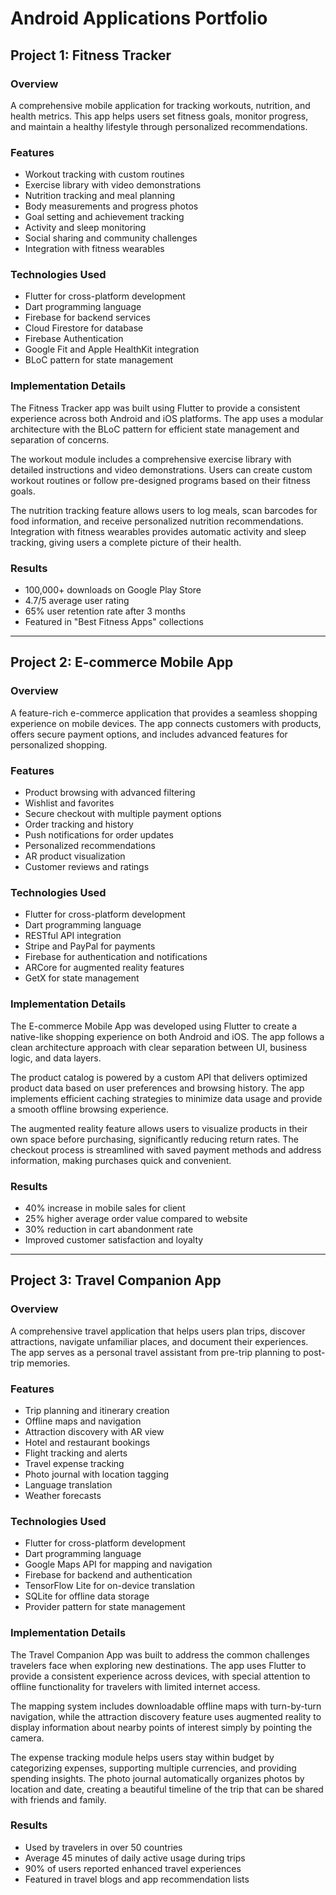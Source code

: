 # Android Applications Portfolio

## Project 1: Fitness Tracker

### Overview
A comprehensive mobile application for tracking workouts, nutrition, and health metrics. This app helps users set fitness goals, monitor progress, and maintain a healthy lifestyle through personalized recommendations.

### Features
- Workout tracking with custom routines
- Exercise library with video demonstrations
- Nutrition tracking and meal planning
- Body measurements and progress photos
- Goal setting and achievement tracking
- Activity and sleep monitoring
- Social sharing and community challenges
- Integration with fitness wearables

### Technologies Used
- Flutter for cross-platform development
- Dart programming language
- Firebase for backend services
- Cloud Firestore for database
- Firebase Authentication
- Google Fit and Apple HealthKit integration
- BLoC pattern for state management

### Implementation Details
The Fitness Tracker app was built using Flutter to provide a consistent experience across both Android and iOS platforms. The app uses a modular architecture with the BLoC pattern for efficient state management and separation of concerns.

The workout module includes a comprehensive exercise library with detailed instructions and video demonstrations. Users can create custom workout routines or follow pre-designed programs based on their fitness goals.

The nutrition tracking feature allows users to log meals, scan barcodes for food information, and receive personalized nutrition recommendations. Integration with fitness wearables provides automatic activity and sleep tracking, giving users a complete picture of their health.

### Results
- 100,000+ downloads on Google Play Store
- 4.7/5 average user rating
- 65% user retention rate after 3 months
- Featured in "Best Fitness Apps" collections

---

## Project 2: E-commerce Mobile App

### Overview
A feature-rich e-commerce application that provides a seamless shopping experience on mobile devices. The app connects customers with products, offers secure payment options, and includes advanced features for personalized shopping.

### Features
- Product browsing with advanced filtering
- Wishlist and favorites
- Secure checkout with multiple payment options
- Order tracking and history
- Push notifications for order updates
- Personalized recommendations
- AR product visualization
- Customer reviews and ratings

### Technologies Used
- Flutter for cross-platform development
- Dart programming language
- RESTful API integration
- Stripe and PayPal for payments
- Firebase for authentication and notifications
- ARCore for augmented reality features
- GetX for state management

### Implementation Details
The E-commerce Mobile App was developed using Flutter to create a native-like shopping experience on both Android and iOS. The app follows a clean architecture approach with clear separation between UI, business logic, and data layers.

The product catalog is powered by a custom API that delivers optimized product data based on user preferences and browsing history. The app implements efficient caching strategies to minimize data usage and provide a smooth offline browsing experience.

The augmented reality feature allows users to visualize products in their own space before purchasing, significantly reducing return rates. The checkout process is streamlined with saved payment methods and address information, making purchases quick and convenient.

### Results
- 40% increase in mobile sales for client
- 25% higher average order value compared to website
- 30% reduction in cart abandonment rate
- Improved customer satisfaction and loyalty

---

## Project 3: Travel Companion App

### Overview
A comprehensive travel application that helps users plan trips, discover attractions, navigate unfamiliar places, and document their experiences. The app serves as a personal travel assistant from pre-trip planning to post-trip memories.

### Features
- Trip planning and itinerary creation
- Offline maps and navigation
- Attraction discovery with AR view
- Hotel and restaurant bookings
- Flight tracking and alerts
- Travel expense tracking
- Photo journal with location tagging
- Language translation
- Weather forecasts

### Technologies Used
- Flutter for cross-platform development
- Dart programming language
- Google Maps API for mapping and navigation
- Firebase for backend and authentication
- TensorFlow Lite for on-device translation
- SQLite for offline data storage
- Provider pattern for state management

### Implementation Details
The Travel Companion App was built to address the common challenges travelers face when exploring new destinations. The app uses Flutter to provide a consistent experience across devices, with special attention to offline functionality for travelers with limited internet access.

The mapping system includes downloadable offline maps with turn-by-turn navigation, while the attraction discovery feature uses augmented reality to display information about nearby points of interest simply by pointing the camera.

The expense tracking module helps users stay within budget by categorizing expenses, supporting multiple currencies, and providing spending insights. The photo journal automatically organizes photos by location and date, creating a beautiful timeline of the trip that can be shared with friends and family.

### Results
- Used by travelers in over 50 countries
- Average 45 minutes of daily active usage during trips
- 90% of users reported enhanced travel experiences
- Featured in travel blogs and app recommendation lists
